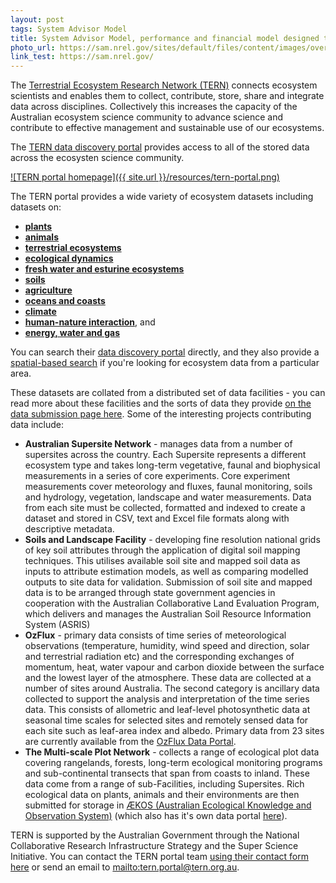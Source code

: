 ```yaml
---
layout: post
tags: System Advisor Model
title: System Advisor Model, performance and financial model designed to facilitate decision making for people involved in the renewable energy industry.
photo_url: https://sam.nrel.gov/sites/default/files/content/images/overview-summary.png
link_test: https://sam.nrel.gov/
---
```


The [Terrestrial Ecosystem Research Network (TERN)](http://www.tern.org.au/What-is-TERN-pg22570.html) connects ecosystem scientists and enables them to collect, contribute, store, share and integrate data across disciplines. Collectively this increases the capacity of the Australian ecosystem science community to advance science and contribute to effective management and sustainable use of our ecosystems. 

The [TERN data discovery portal](http://portal.tern.org.au/ "TERN portal") provides access to all of the stored data across the ecosysten science community.

[![TERN portal homepage]({{ site.url }}/resources/tern-portal.png)](http://portal.tern.org.au/ "TERN portal")

The TERN portal provides a wide variety of ecosystem datasets including datasets on:

- [**plants**](http://portal.tern.org.au/search#!/q=%28verte*%20OR%20inverte*%29%20OR%20%28fauna%20OR%20animal%29%20OR%20%28flora%20OR%20plant%29%20OR%20%28species%20OR%20biota%29%20OR%20biodiversity/p=1/tab=collection/num=10)
- [**animals**](http://portal.tern.org.au/search#!/q=%28vegetation%20OR%20revegetation%29%20OR%20biomass%20OR%20canopy%20OR%20reforestation%20OR%20carbon%20OR%20%22tree%20ring*%22/p=1/tab=collection/num=10)
- [**terrestrial ecosystems**](http://portal.tern.org.au/search#!/q=%28terrestrial%20OR%20ecosystem%29%20OR%20%28wetlands%20OR%20grass*%20OR%20forest%20OR%20habitat%29%20OR%20%28land%20OR%20desert%20OR%20islands%20OR%20savannas%29/p=1/tab=collection/num=10)
- [**ecological dynamics**](http://portal.tern.org.au/search#!/q=%28ecosystem%20OR%20ecology%29%20OR%20dynamics%20OR%20%22fire%20AND%20ecology%22%20OR%20%22species%20AND%20interaction%22%20OR%20invasive%20/p=1/tab=collection/num=10)
- [**fresh water and esturine ecosystems**](http://portal.tern.org.au/search#!/q=%28%22fresh%20water%22%20OR%20freshwater%29%20OR%20%28estuarine%20OR%20riparian%29%20OR%20%28hydro*%20OR%20%22surface%20water%22%20OR%20%22ground%20water%22%20OR%20%22water%20quality%22%29%20OR%20%28creek%20OR%20river*%20OR%20stream*%20OR%20lake*%29%20OR%20%28flood*%20OR%20flow*%29%20OR%20%28glacier*%20OR%20snow%20OR%20ice%29/p=1/tab=collection/num=10)
- [**soils**](http://portal.tern.org.au/search#!/q=%22land%20surface%22%20OR%20soil*%20OR%20erosion%20OR%20sedimen*%20OR%20land*%20OR%20topography%20OR%20%22frozen%20AND%20land%22%20OR%20%22soil%20AND%20salinity%22/p=1/tab=collection/num=10)
- [**agriculture**](http://portal.tern.org.au/search#!/q=%28agricultur*%20OR%20farm%20OR%20pastoral%20OR%20pastur*%29%20OR%20%28graz*%20OR%20crop*%20OR%20irrigation%29%20OR%20%28conserv*%20OR%20manage*%29/p=1/tab=collection/num=10)
- [**oceans and coasts**](http://portal.tern.org.au/search#!/q=%28coast*%20OR%20ocean*%29%20OR%20marine%20OR%20beach%20OR%20bathmetry%20OR%20tide*%20OR%20aqua*%20OR%20sea*%20OR%20saltwa*%20OR%20storm%20OR%20shoreline%20OR%20wave*%20OR%20salinity/p=1/tab=collection/num=10)
- [**climate**](http://portal.tern.org.au/search#!/q=climate%20OR%20%28index%20OR%20indice*%29%20OR%20anomaly%20OR%20oscillation%20OR%20pattern/p=1/tab=collection/num=10)
- [**human-nature interaction**](http://portal.tern.org.au/search#!/q=%28human*%20OR%20%22human%20impact%22%29%20OR%20survey%20OR%20boundaries%20OR%20economi*%20OR%20productio*%20OR%20behav*%20OR%20infrastructure%20OR%20%22land%20management%22%20OR%20harzard*/p=1/tab=collection/num=10), and
- [**energy, water and gas**](http://portal.tern.org.au/search#!/q=energy%20OR%20gas%20OR%20flux*%20OR%20atmospher*%20OR%20cloud%20OR%20air%20OR%20Pheno*%20OR%20radia*%20OR%20vapo*%20OR%20wind*%20OR%20precipitation%20OR%20rain/p=1/tab=collection/num=10)

You can search their [data discovery portal](http://portal.tern.org.au/) directly, and they also provide a [spatial-based search](http://portal.tern.org.au/search#!/mapSearch=1) if you're looking for ecosystem data from a particular area. 

These datasets are collated from a distributed set of data facilities - you can read more about these facilities and the sorts of data they provide [on the data submission page here](http://portal.tern.org.au/home/submitdata). Some of the interesting projects contributing data include:

- **Australian Supersite Network** - manages data from a number of supersites across the country. Each Supersite represents a different ecosystem type and takes long-term vegetative, faunal and biophysical measurements in a series of core experiments. Core experiment measurements cover meteorology and fluxes, faunal monitoring, soils and hydrology, vegetation, landscape and water measurements. Data from each site must be collected, formatted and indexed to create a dataset and stored in CSV, text and Excel file formats along with descriptive metadata.
- **Soils and Landscape Facility** - developing fine resolution national grids of key soil attributes through the application of digital soil mapping techniques. This utilises available soil site and mapped soil data as inputs to attribute estimation models, as well as comparing modelled outputs to site data for validation. Submission of soil site and mapped data is to be arranged through state government agencies in cooperation with the Australian Collaborative Land Evaluation Program, which delivers and manages the Australian Soil Resource Information System (ASRIS)
- **OzFlux** - primary data consists of time series of meteorological observations (temperature, humidity, wind speed and direction, solar and terrestrial radiation etc) and the corresponding exchanges of momentum, heat, water vapour and carbon dioxide between the surface and the lowest layer of the atmosphere. These data are collected at a number of sites around Australia. The second category is ancillary data collected to support the analysis and interpretation of the time series data. This consists of allometric and leaf-level photosynthetic data at seasonal time scales for selected sites and remotely sensed data for each site such as leaf-area index and albedo. Primary data from 23 sites are currently available from the [OzFlux Data Portal](http://ozflux.its.monash.edu.au/ecosystem/home).
- **The Multi-scale Plot Network** - collects a range of ecological plot data covering rangelands, forests, long-term ecological monitoring programs and sub-continental transects that span from coasts to inland. These data come from a range of sub-Facilities, including Supersites. Rich ecological data on plants, animals and their environments are then submitted for storage in [ÆKOS (Australian Ecological Knowledge and Observation System)](http://www.ecoinformatics.org.au/) (which also has it's own data portal [here](http://www.aekos.org.au/home)).

TERN is supported by the Australian Government through the National Collaborative Research Infrastructure Strategy and the Super Science Initiative. You can contact the TERN portal team [using their contact form here](http://portal.tern.org.au/contact) or send an email to <mailto:tern.portal@tern.org.au>.
